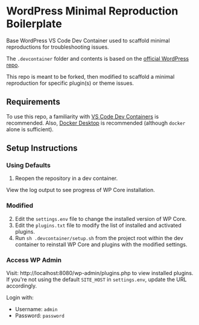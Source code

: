 # WordPress Minimal Reproduction Boilerplate

Base WordPress VS Code Dev Container used to scaffold minimal reproductions for troubleshooting
issues.

The `.devcontainer` folder and contents is based on the
[official WordPress repo](https://github.com/WordPress/wordpress-develop/tree/trunk/.devcontainer).

This repo is meant to be forked, then modified to scaffold a minimal reproduction for
specific plugin(s) or theme issues.

## Requirements

To use this repo, a familiarity with [VS Code Dev Containers](https://code.visualstudio.com/docs/devcontainers/containers#_getting-started) is recommended. Also, [Docker Desktop](https://www.docker.com/products/docker-desktop/) is recommended (although `docker` alone is sufficient).

## Setup Instructions

### Using Defaults

1. Reopen the repository in a dev container.

View the log output to see progress of WP Core installation.

### Modified

2. Edit the `settings.env` file to change the installed version of WP Core.
3. Edit the `plugins.txt` file to modify the list of installed and activated plugins.
4. Run `sh .devcontainer/setup.sh` from the project root within the dev container to reinstall WP Core and plugins with the modified settings.

### Access WP Admin

Visit: http://localhost:8080/wp-admin/plugins.php to view installed plugins. If you're not using the
default `SITE_HOST` in `settings.env`, update the URL accordingly.

Login with:

-   Username: `admin`
-   Password: `password`
